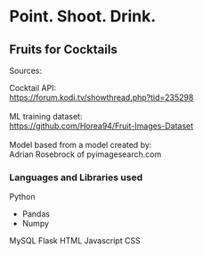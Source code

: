 # Point. Shoot. Drink.
## Fruits for Cocktails
Sources:

Cocktail API:<br>
  https://forum.kodi.tv/showthread.php?tid=235298<br><br>
ML training dataset:<br>
  https://github.com/Horea94/Fruit-Images-Dataset
<br><br>
Model based from a model created by:<br>
Adrian Rosebrock of pyimagesearch.com


### Languages and Libraries used
Python
* Pandas
* Numpy 

MySQL
Flask
HTML
Javascript
CSS



